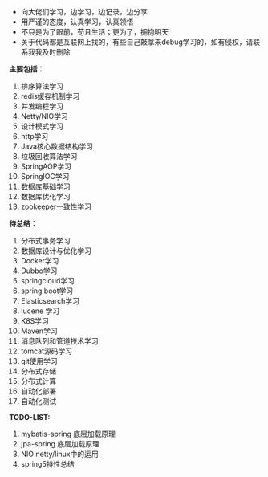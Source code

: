 - 向大佬们学习，边学习，边记录，边分享
- 用严谨的态度，认真学习，认真领悟
- 不只是为了眼前，苟且生活；更为了，拥抱明天
- 关于代码都是互联网上找的，有些自己敲拿来debug学习的，如有侵权，请联系我我及时删除

**主要包括：** 
1. 排序算法学习
2. redis缓存机制学习
3. 并发编程学习
4. Netty/NIO学习
5. 设计模式学习
6. http学习
7. Java核心数据结构学习
8. 垃圾回收算法学习
9. SpringAOP学习
10. SpringIOC学习
11. 数据库基础学习
12. 数据库优化学习
13. zookeeper一致性学习

**待总结：** 
1. 分布式事务学习
2. 数据库设计与优化学习
3. Docker学习
4. Dubbo学习
5. springcloud学习
6. spring boot学习
7. Elasticsearch学习
8. lucene 学习
9. K8S学习
10. Maven学习
11. 消息队列和管道技术学习
12. tomcat源码学习
13. git使用学习
14. 分布式存储
15. 分布式计算
16. 自动化部署
17. 自动化测试

**TODO-LIST:** 
1. mybatis-spring 底层加载原理
2. jpa-spring 底层加载原理
3. NIO netty/linux中的运用
4. spring5特性总结


